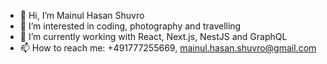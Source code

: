 - 👋 Hi, I’m Mainul Hasan Shuvro
- 👀 I’m interested in coding, photography and travelling
- 🌱 I’m currently working with React, Next.js, NestJS and GraphQL
- 📫 How to reach me: +491777255669, mainul.hasan.shuvro@gmail.com

<!---
shuvro1226/shuvro1226 is a ✨ special ✨ repository because its `README.md` (this file) appears on your GitHub profile.
You can click the Preview link to take a look at your changes.
--->
